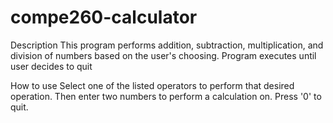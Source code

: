 # compe260-calculator

Description 
This program performs addition, subtraction, multiplication, and division of numbers based on the user's choosing. Program executes until user decides to quit 

How to use
Select one of the listed operators to perform that desired operation. Then enter two numbers to perform a calculation on. Press '0' to quit.
